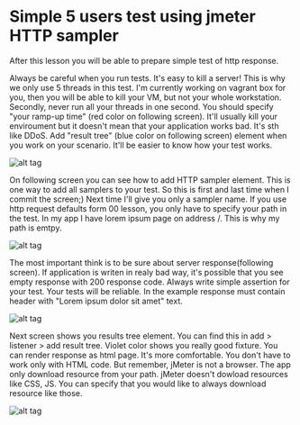Simple 5 users test using jmeter HTTP sampler
================
After this lesson you will be able to prepare simple test of http response. 

Always be careful when you run tests. It's easy to kill a server! This is why we only use 5 threads in this test. I'm currently working on vagrant box for you, then you will be able to kill your VM, but not your whole workstation.
Secondly, never run all your threads in one second. You should specify "your ramp-up time" (red color on following screen). It'll usually kill your enviroument but it doesn't mean that your application works bad. It's sth like DDoS.
Add "result tree" (blue color on following screen) element when you work on your scenario. It'll be easier to know how your test works.

![alt tag](https://raw.github.com/hxtpoe/performanceTests/master/scenarios/01-sample%20request/images/01.00.numberOfThreads.png)

On following screen you can see how to add HTTP sampler element. This is one way to add all samplers to your test. So this is first and last time when I commit the screen;) Next time I'll give you only a sampler name. If you use http request defaults form 00 lesson, you only have to specify your path in the test. In my app I have lorem ipsum page on address /. This is why  my path is emtpy.

![alt tag](https://github.com/hxtpoe/performanceTests/blob/master/scenarios/01-sample%20request/images/01.00a.addingSampler.png)

The most important think is to be sure about server response(following screen). If application is writen in realy bad way, it's possible that you see empty response with 200 response code. Always write simple assertion for your test. Your tests will be reliable. In the example response must contain header with "Lorem ipsum dolor sit amet" text.

![alt tag](https://raw.github.com/hxtpoe/performanceTests/master/scenarios/01-sample%20request/images/01.01.responseAssertion.png)

Next screen shows you results tree element. You can find this in add > listener > add result tree. Violet color shows you really good fixture. You can render response as html page.  It's more comfortable.  You don't have to work only with HTML code. 
But remember, jMeter is not a browser. The app only download resource from your path. jMeter doesn't dowload resources like CSS, JS. You can specify that you would like to  always download resource like those.

![alt tag](https://raw.github.com/hxtpoe/performanceTests/master/scenarios/01-sample%20request/images/01.02.resultTree.png)



